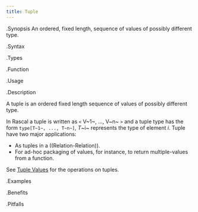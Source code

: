 ```yaml
---
title: Tuple
---
```


.Synopsis
An ordered, fixed length, sequence of values of possibly different type.

.Syntax

.Types

.Function
       
.Usage

.Description

A tuple is an ordered fixed length sequence of values of possibly different type.

In Rascal a tuple is written as `<` V~1~, ..., V~n~ `>` and a tuple type has the form `type[T~1~, ..., T~n~]`,
_T_~i~ represents the type of element _i_. Tuple have two major applications:

*  As tuples in a ((Relation-Relation)).
*  For ad-hoc packaging of values, for instance, to return multiple-values from a function.


See [Tuple Values]((Rascal:Values-Tuple)) for the operations on tuples.

.Examples

.Benefits

.Pitfalls

